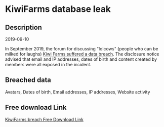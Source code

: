 # KiwiFarms database leak

## Description

2019-09-10

In September 2019, the forum for discussing &quot;lolcows&quot; (people who can be milked for laughs) <a href="https://kiwifarms.net/threads/dealing-with-the-compromise.60767/" target="_blank" rel="noopener">Kiwi Farms suffered a data breach</a>. The disclosure notice advised that email and IP addresses, dates of birth and content created by members were all exposed in the incident.

## Breached data

Avatars, Dates of birth, Email addresses, IP addresses, Website activity

## Free download Link

[KiwiFarms breach Free Download Link](https://tinyurl.com/2b2k277t)
